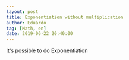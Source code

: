 ```yaml
---
layout: post
title: Exponentiation without multiplication
author: Eduardo
tag: [Math, en]
date: 2019-06-22 20:40:00
---
```


It's possible to do Exponentiation 
